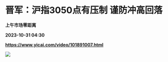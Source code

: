 # 晋军：沪指3050点有压制 谨防冲高回落
**上午市场零距离**

**2023-10-31 04:30**

**https://www.yicai.com/video/101891007.html**

![](http://imgcdn.yicai.com/vms-new/2023/10/fe19d8b8-9a8d-4cce-bea2-25b40ee478a3_9pNE.jpg)